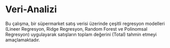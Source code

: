 # Veri-Analizi
Bu çalışma, bir süpermarket satış verisi üzerinde çeşitli regresyon modelleri (Lineer Regresyon, Ridge Regresyon, Random Forest ve Polinomsal Regresyon) uygulayarak satışların toplam değerini (Total) tahmin etmeyi amaçlamaktadır.
